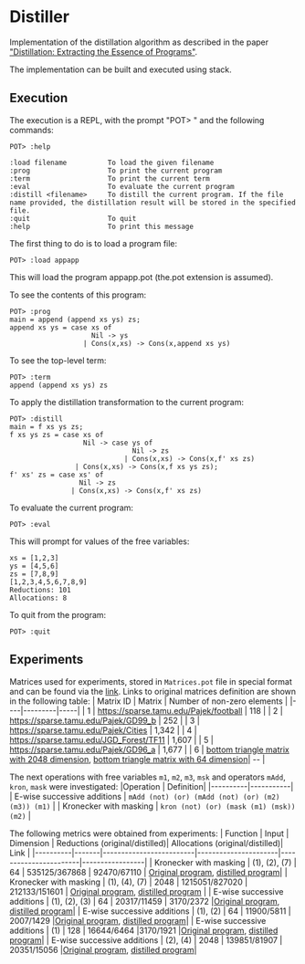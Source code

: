 # Distiller
Implementation of the distillation algorithm as described in the paper ["Distillation: Extracting the Essence of Programs"](https://dl.acm.org/doi/10.1145/1244381.1244391).

The implementation can be built and executed using stack.

## Execution 
The execution is a REPL, with the prompt "POT> " and the following commands:

```
POT> :help

:load filename          To load the given filename  
:prog                   To print the current program  
:term                   To print the current term  
:eval                   To evaluate the current program  
:distill <filename>     To distill the current program. If the file name provided, the distillation result will be stored in the specified file.  
:quit                   To quit  
:help                   To print this message  
```
The first thing to do is to load a program file:

```
POT> :load appapp
```

This will load the program appapp.pot (the.pot extension is assumed).

To see the contents of this program:

```
POT> :prog  
main = append (append xs ys) zs;  
append xs ys = case xs of  
                    Nil -> ys  
                  | Cons(x,xs) -> Cons(x,append xs ys)  
```

To see the top-level term:

```
POT> :term  
append (append xs ys) zs
```

To apply the distillation transformation to the current program:
```
POT> :distill  
main = f xs ys zs;  
f xs ys zs = case xs of  
                  Nil -> case ys of  
                              Nil -> zs  
                            | Cons(x,xs) -> Cons(x,f' xs zs)  
                | Cons(x,xs) -> Cons(x,f xs ys zs);  
f' xs' zs = case xs' of  
                 Nil -> zs  
               | Cons(x,xs) -> Cons(x,f' xs zs)  
```

To evaluate the current program:
```
POT> :eval
```
This will prompt for values of the free variables:

```
xs = [1,2,3]  
ys = [4,5,6]  
zs = [7,8,9]  
[1,2,3,4,5,6,7,8,9]  
Reductions: 101  
Allocations: 8  
```

To quit from the program:

```
POT> :quit
```

## Experiments
Matrices used for experiments, stored in `Matrices.pot` file in special format and can be found via the [link](https://github.com/YaccConstructor/Distiller/blob/d2e813f844e61916007d45195abfd8ccfeb8fd67/examples/Matrices.pot#L7). 
Links to original matrices definition are shown in the following table:
| Matrix ID | Matrix | Number of non-zero elements |
|----|---------|-----|
| 1 | https://sparse.tamu.edu/Pajek/football | 118 |
| 2 | https://sparse.tamu.edu/Pajek/GD99_b | 252 |
| 3 | https://sparse.tamu.edu/Pajek/Cities | 1,342 |
| 4 | https://sparse.tamu.edu/JGD_Forest/TF11 | 1,607 |
| 5 | https://sparse.tamu.edu/Pajek/GD96_a | 1,677 |
| 6 | [bottom triangle matrix with 2048 dimension](https://github.com/YaccConstructor/Distiller/blob/d2e813f844e61916007d45195abfd8ccfeb8fd67/examples/Matrices.pot#L33), [bottom triangle matrix with 64 dimension](https://github.com/YaccConstructor/Distiller/blob/d2e813f844e61916007d45195abfd8ccfeb8fd67/examples/Matrices.pot#L38)| -- |


The next operations with free variables `m1`, `m2`, `m3`, `msk` and operators `mAdd`, `kron`, `mask` were investigated:
|Operation | Definition|
|----------|-----------|
| E-wise successive additions | `mAdd (not) (or) (mAdd (not) (or) (m2) (m3)) (m1)` |
| Kronecker with masking | `kron (not) (or) (mask (m1) (msk)) (m2)` |

The following metrics were obtained from experiments:
| Function | Input | Dimension  | Reductions (original/distilled)| Allocations (original/distilled)| Link |
|----------|-------|-------------------------|----------------------|-----------------------|-----------------|
| Kronecker with masking | (1), (2), (7) | 64 | 535125/367868 | 92470/67110 | [Original program](https://github.com/YaccConstructor/Distiller/blob/fd3a8526362417c92b1cd24cd87b487b6ad6a6ae/examples/KronMask.pot#L5), [distilled program](https://github.com/YaccConstructor/Distiller/blob/fd3a8526362417c92b1cd24cd87b487b6ad6a6ae/examples/KronMaskDistilled.pot#L5)|
| Kronecker with masking | (1), (4), (7) | 2048 | 1215051/827020 | 212133/151601 | [Original program](https://github.com/YaccConstructor/Distiller/blob/fd3a8526362417c92b1cd24cd87b487b6ad6a6ae/examples/KronMask.pot#L5), [distilled program](https://github.com/YaccConstructor/Distiller/blob/fd3a8526362417c92b1cd24cd87b487b6ad6a6ae/examples/KronMaskDistilled.pot#L5) |
| E-wise successive additions | (1), (2), (3) | 64 | 20317/11459 | 3170/2372 |[Original program](https://github.com/YaccConstructor/Distiller/blob/fd3a8526362417c92b1cd24cd87b487b6ad6a6ae/examples/MAdds.pot#L5), [distilled program](https://github.com/YaccConstructor/Distiller/blob/fd3a8526362417c92b1cd24cd87b487b6ad6a6ae/examples/MAddsDistilled.pot#L5)|
| E-wise successive additions | (1), (2) | 64 | 11900/5811 | 2007/1429 |[Original program](https://github.com/YaccConstructor/Distiller/blob/fd3a8526362417c92b1cd24cd87b487b6ad6a6ae/examples/MAdds.pot#L5), [distilled program](https://github.com/YaccConstructor/Distiller/blob/fd3a8526362417c92b1cd24cd87b487b6ad6a6ae/examples/MAddsDistilled.pot#L5)|
| E-wise successive additions | (1) | 128 |  16644/6464 |3170/1921 |[Original program](https://github.com/YaccConstructor/Distiller/blob/fd3a8526362417c92b1cd24cd87b487b6ad6a6ae/examples/MAdds.pot#L5), [distilled program](https://github.com/YaccConstructor/Distiller/blob/fd3a8526362417c92b1cd24cd87b487b6ad6a6ae/examples/MAddsDistilled.pot#L5)|
| E-wise successive additions | (2), (4) | 2048 | 139851/81907 | 20351/15056 |[Original program](https://github.com/YaccConstructor/Distiller/blob/fd3a8526362417c92b1cd24cd87b487b6ad6a6ae/examples/MAdds.pot#L5), [distilled program](https://github.com/YaccConstructor/Distiller/blob/fd3a8526362417c92b1cd24cd87b487b6ad6a6ae/examples/MAddsDistilled.pot#L5)|